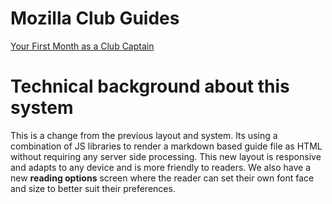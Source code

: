 # Mozilla Club Guides

[Your First Month as a Club Captain](http://mozilla.github.io/mozilla-club-guides/your-first-month-as-a-club-captain-guide)

# Technical background about this system

This is a change from the previous layout and system. Its using a combination of JS libraries to render a markdown based guide file as HTML without requiring any server side processing. This new layout is responsive and adapts to any device and is more friendly to readers. We also have a new **reading options** screen where the reader can set their own font face and size to better suit their preferences.